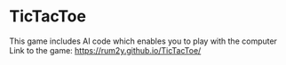 # TicTacToe
This game includes AI code which enables you to play with the computer
Link to the game: https://rum2y.github.io/TicTacToe/
